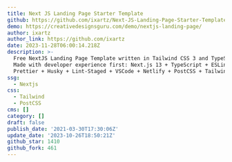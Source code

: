 ```yaml
---
title: Next JS Landing Page Starter Template
github: https://github.com/ixartz/Next-JS-Landing-Page-Starter-Template
demo: https://creativedesignsguru.com/demo/nextjs-landing-page/
author: ixartz
author_link: https://github.com/ixartz
date: 2023-11-28T06:00:14.218Z
description: >-
  Free NextJS Landing Page Template written in Tailwind CSS 3 and TypeScript ️
  Made with developer experience first: Next.js 13 + TypeScript + ESLint +
  Prettier + Husky + Lint-Staged + VSCode + Netlify + PostCSS + Tailwind CSS
ssg:
  - Nextjs
css:
  - Tailwind
  - PostCSS
cms: []
category: []
draft: false
publish_date: '2021-03-30T17:30:06Z'
update_date: '2023-10-26T18:50:21Z'
github_star: 1410
github_fork: 461
---
```


